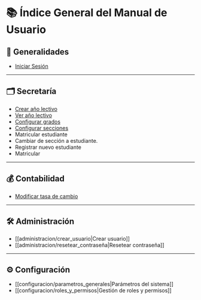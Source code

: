 # 📚 Índice General del Manual de Usuario

## 🏁 Generalidades
- [Iniciar Sesión](../doc/generalidades/Iniciar%20sesión.md)


---

## 🗂️ Secretaría
- [Crear año lectivo](../doc/secretaria/Crear%20año%20lectivo.md)
- [Ver año lectivo](../doc/secretaria/Ver%20año%20lectivo.md)
- [Configurar grados](../doc/secretaria/Configurar%20grados.md)
- [Configurar secciones](../doc/secretaria/Configurar%20secciones.md)
- Matricular estudiante
- Cambiar de sección a estudiante.
- Registrar nuevo estudiante
- Matricular
---

## 💰 Contabilidad
- [Modificar tasa de cambio](../doc/contabilidad/Modificar%20tasa%20de%20cambio.md)
---

## 🛠️ Administración
- [[administracion/crear_usuario|Crear usuario]]
- [[administracion/resetear_contraseña|Resetear contraseña]]

---

## ⚙️ Configuración
- [[configuracion/parametros_generales|Parámetros del sistema]]
- [[configuracion/roles_y_permisos|Gestión de roles y permisos]]

